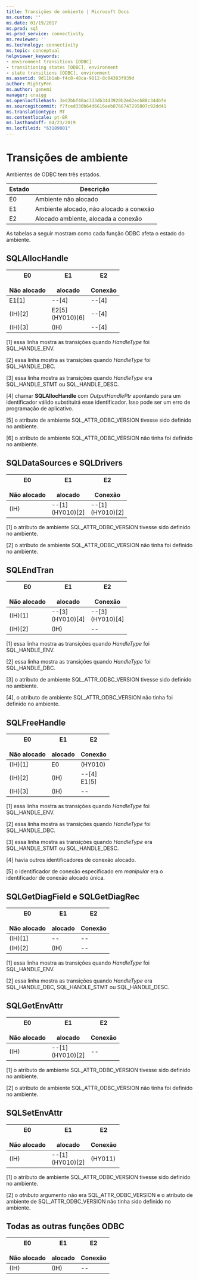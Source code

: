 ```yaml
---
title: Transições de ambiente | Microsoft Docs
ms.custom: ''
ms.date: 01/19/2017
ms.prod: sql
ms.prod_service: connectivity
ms.reviewer: ''
ms.technology: connectivity
ms.topic: conceptual
helpviewer_keywords:
- environment transitions [ODBC]
- transitioning states [ODBC], environment
- state transitions [ODBC], environment
ms.assetid: 9d11b1ab-f4c8-48ca-9812-8c04303f939d
author: MightyPen
ms.author: genemi
manager: craigg
ms.openlocfilehash: 3ed2bbf40ac333db34d3920b2ed2ec688c344bfe
ms.sourcegitcommit: f7fced330b64d6616aeb8766747295807c92dd41
ms.translationtype: MT
ms.contentlocale: pt-BR
ms.lasthandoff: 04/23/2019
ms.locfileid: "63189001"
---
```

# <a name="environment-transitions"></a>Transições de ambiente
Ambientes de ODBC tem três estados.  
  
|Estado|Descrição|  
|-----------|-----------------|  
|E0|Ambiente não alocado|  
|E1|Ambiente alocado, não alocado a conexão|  
|E2|Alocado ambiente, alocada a conexão|  
  
 As tabelas a seguir mostram como cada função ODBC afeta o estado do ambiente.  
  
## <a name="sqlallochandle"></a>SQLAllocHandle  
  
|E0<br /><br /> Não alocado|E1<br /><br /> alocado|E2<br /><br /> Conexão|  
|------------------------|----------------------|-----------------------|  
|E1[1]|--[4]|--[4]|  
|(IH)[2]|E2[5]<br />(HY010)[6]|--[4]|  
|(IH)[3]|(IH)|--[4]|  
  
 [1] essa linha mostra as transições quando *HandleType* foi SQL_HANDLE_ENV.  
  
 [2] essa linha mostra as transições quando *HandleType* foi SQL_HANDLE_DBC.  
  
 [3] essa linha mostra as transições quando *HandleType* era SQL_HANDLE_STMT ou SQL_HANDLE_DESC.  
  
 [4] chamar **SQLAllocHandle** com *OutputHandlePtr* apontando para um identificador válido substituirá esse identificador. Isso pode ser um erro de programação de aplicativo.  
  
 [5] o atributo de ambiente SQL_ATTR_ODBC_VERSION tivesse sido definido no ambiente.  
  
 [6] o atributo de ambiente SQL_ATTR_ODBC_VERSION não tinha foi definido no ambiente.  
  
## <a name="sqldatasources-and-sqldrivers"></a>SQLDataSources e SQLDrivers  
  
|E0<br /><br /> Não alocado|E1<br /><br /> alocado|E2<br /><br /> Conexão|  
|------------------------|----------------------|-----------------------|  
|(IH)|--[1]<br />(HY010)[2]|--[1]<br />(HY010)[2]|  
  
 [1] o atributo de ambiente SQL_ATTR_ODBC_VERSION tivesse sido definido no ambiente.  
  
 [2] o atributo de ambiente SQL_ATTR_ODBC_VERSION não tinha foi definido no ambiente.  
  
## <a name="sqlendtran"></a>SQLEndTran  
  
|E0<br /><br /> Não alocado|E1<br /><br /> alocado|E2<br /><br /> Conexão|  
|------------------------|----------------------|-----------------------|  
|(IH)[1]|--[3]<br />(HY010)[4]|--[3]<br />(HY010)[4]|  
|(IH)[2]|(IH)|--|  
  
 [1] essa linha mostra as transições quando *HandleType* foi SQL_HANDLE_ENV.  
  
 [2] essa linha mostra as transições quando *HandleType* foi SQL_HANDLE_DBC.  
  
 [3] o atributo de ambiente SQL_ATTR_ODBC_VERSION tivesse sido definido no ambiente.  
  
 [4], o atributo de ambiente SQL_ATTR_ODBC_VERSION não tinha foi definido no ambiente.  
  
## <a name="sqlfreehandle"></a>SQLFreeHandle  
  
|E0<br /><br /> Não alocado|E1<br /><br /> alocado|E2<br /><br /> Conexão|  
|------------------------|----------------------|-----------------------|  
|(IH)[1]|E0|(HY010)|  
|(IH)[2]|(IH)|--[4]<br />E1[5]|  
|(IH)[3]|(IH)|--|  
  
 [1] essa linha mostra as transições quando *HandleType* foi SQL_HANDLE_ENV.  
  
 [2] essa linha mostra as transições quando *HandleType* foi SQL_HANDLE_DBC.  
  
 [3] essa linha mostra as transições quando *HandleType* era SQL_HANDLE_STMT ou SQL_HANDLE_DESC.  
  
 [4] havia outros identificadores de conexão alocado.  
  
 [5] o identificador de conexão especificado em *manipular* era o identificador de conexão alocado única.  
  
## <a name="sqlgetdiagfield-and-sqlgetdiagrec"></a>SQLGetDiagField e SQLGetDiagRec  
  
|E0<br /><br /> Não alocado|E1<br /><br /> alocado|E2<br /><br /> Conexão|  
|------------------------|----------------------|-----------------------|  
|(IH)[1]|--|--|  
|(IH)[2]|(IH)|--|  
  
 [1] essa linha mostra as transições quando *HandleType* foi SQL_HANDLE_ENV.  
  
 [2] essa linha mostra as transições quando *HandleType* era SQL_HANDLE_DBC, SQL_HANDLE_STMT ou SQL_HANDLE_DESC.  
  
## <a name="sqlgetenvattr"></a>SQLGetEnvAttr  
  
|E0<br /><br /> Não alocado|E1<br /><br /> alocado|E2<br /><br /> Conexão|  
|------------------------|----------------------|-----------------------|  
|(IH)|--[1]<br />(HY010)[2]|--|  
  
 [1] o atributo de ambiente SQL_ATTR_ODBC_VERSION tivesse sido definido no ambiente.  
  
 [2] o atributo de ambiente SQL_ATTR_ODBC_VERSION não tinha foi definido no ambiente.  
  
## <a name="sqlsetenvattr"></a>SQLSetEnvAttr  
  
|E0<br /><br /> Não alocado|E1<br /><br /> alocado|E2<br /><br /> Conexão|  
|------------------------|----------------------|-----------------------|  
|(IH)|--[1]<br />(HY010)[2]|(HY011)|  
  
 [1] o atributo de ambiente SQL_ATTR_ODBC_VERSION tivesse sido definido no ambiente.  
  
 [2] o *atributo* argumento não era SQL_ATTR_ODBC_VERSION e o atributo de ambiente de SQL_ATTR_ODBC_VERSION não tinha sido definido no ambiente.  
  
## <a name="all-other-odbc-functions"></a>Todas as outras funções ODBC  
  
|E0<br /><br /> Não alocado|E1<br /><br /> alocado|E2<br /><br /> Conexão|  
|------------------------|----------------------|-----------------------|  
|(IH)|(IH)|--|
